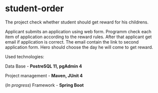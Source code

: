 # student-order
The project check whether student should get reward for his childrens.

Applicant submits an application using web form. Programm check each item of application according to the reward rules. After that applicant get email if application is correct. The email contain the link to second application form. Hero should choose the day he will come to get reward.

Used technologies:

Data Base - <b>PostreSQL 11, pgAdmin 4</b>

Project management - <b>Maven, JUnit 4</b>

(<i>In progress</i>) Framework - <b>Spring Boot</b> 
